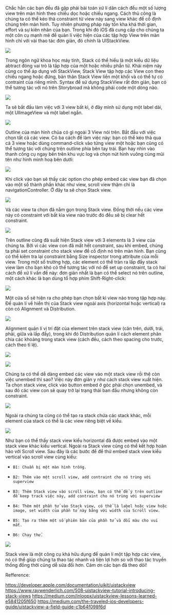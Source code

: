 Chắc hẳn các bạn đều đã gặp phải bài toán xử lí dãn cách đều một số lượng view trên màn hình theo chiều dọc hoặc chiều ngang. Cách thủ công là chúng ta có thể kéo thả constraint từ view này sang view khác để cố định chúng trên màn hình. Tuy nhiên phương pháp này tốn kha khá thời gian, effort và sự kiên nhân của bạn. Trong khi đó iOS đã cung cấp cho chúng ta một côn cụ mạnh mẽ để quản lí việc hiện của các tập hợp View trên màn hình chỉ với vài thao tác đơn giản, đó chính là UIStackView. 

![](https://images.viblo.asia/1fd0e90b-dad9-4d92-8f32-b4739c31d974.jpg)

Trong ngôn ngữ khoa học máy tính, Stack có thể hiểu là một kiểu dữ liệu abtract đóng vai trò là tập hợp của một hoặc nhiều phần tử. Khái niệm này cũng co thể áp dụng với StackView, Stack View tập hợp các View con theo chiều ngang hoặc đứng, bản thân Stack View liền một khối và có thể tự có contraint của riêng mình. Syntax để sử dụng StackView rất đơn giản, bạn có thể tương tác với nó trên Storybroad mà không phải code một dòng nào.

![](https://images.viblo.asia/1fb8442d-3041-40fd-8412-b96a88d0641f.png)

Ta sẽ bắt đầu làm việc với 3 view bất kì, ở đây mình sử dụng một label dài, một UIImageView và một label ngắn.

![](https://images.viblo.asia/c757e8a0-b4b6-48e4-b38f-2695ff287490.png)

Outline của màn hình chủa có gì ngoài 3 View nói trên.
Bắt đầu với việc chọn tất cả các view. Có ba cách để làm việc này: bạn có thể kéo thả qua cả 3 view hoặc dùng command-click vào từng view một hoặc bạn cũng có thể tương tác với chúng trên outline phía bên tay trái. Bạn hay nhìn vào thanh công cụ ngay bên trên khu vực log và chọn nút hình vuông cùng mũi tên như hình minh hoạ bên dưới:

![](https://images.viblo.asia/8085d767-ae7a-41de-a44e-5fa4f06e0bf0.png)

Khi click vào bạn sẽ thấy các option cho phép embed các view bạn đã chọn vào một số thành phần khác như view, scroll view thậm chí là navigationController. Ở đây ta sẽ chọn Stack view.

![](https://images.viblo.asia/d363b6a3-da0a-40b5-8897-2a720c814f2e.png)

Và các view ta chọn đã nằm gọn trong Stack view. Đồng thời nếu các view này có constraint với bất kìa view nào trước đó đều sẽ bị clear hết constraint.

![](https://images.viblo.asia/d593c05e-929a-4699-b9e3-1a356e2996fd.png)

Trên outline cũng đã suất hiện Stack view với 3 elements là 3 view của chúng ta.
Bởi vì các view con đã mất hết constraint, sau khi embed, chúng ta phải set constraint cho stack view để cố định nó trên màn hình. Bạn cũng có thể kiêm tra lại constraint bằng Size inspector trong attribute của mỗi view. Trong một số trường hợp, các element có thể tràn ra lấp đầy stack view làm cho bạn khó có thể tương tác với nó để set up constraint, ta có hai cách để xử lí vấn đề này: đơn giản nhất là bạn có thể select nó trên outline, một cách khác là bạn dùng tổ hợp phím Shift-Right-click:

![](https://images.viblo.asia/b12ca2e3-e02d-4444-b671-102d6474ca8b.png)

Một cửa sổ sẽ hiện ra cho phép bạn chọn bất kì view nào trong tập hợp này. 
Để quản lí về hiển thị của Stack view ngoài axis (horizontal hoặc vertical) ra còn có Alignment và Distribution. 

![](https://images.viblo.asia/93813fbf-4562-48e2-abef-ad59274bbccc.png)

Alignment quản lí vị trí đặt của element trên stack view (căn trên, dưới, trái, phải, giữa và lấp đầy), trong khi đó Distribution quản lí cách element phân chia các khoảng trong stack view (cách đều, cách theo spacing cho trước, cách theo tỉ lệ).

![](https://images.viblo.asia/6792b4ec-59e7-4adb-8c64-0760ffec77de.png)

![](https://images.viblo.asia/41dc22e3-dbee-4be4-b37a-204ce208e605.png)

Chúng ta có thể dễ dàng embed các view vào một stack view rồi thê còn việc unembed thì sao? Việc này đơn giản y như cách stack view xuất hiện. Ta chọn stack view, click vào button embed ở góc phải chọn unembed, và sau đó các view con sẽ quay trở lại trạng thái ban đầu nhưng không còn constraint. 

![](https://images.viblo.asia/477741d4-bf88-4628-926a-0adfb847bc44.png)

Ngoài ra chúng ta cũng có thể tạo ra stack chứa các stack khác, mỗi element của stack có thể là các view riêng biệt về kiểu.

![](https://images.viblo.asia/bf61ec24-08bb-40b9-ad52-b19f963114b8.png)

Như bạn có thể thấy stack view kiểu horizontal đã được embed vào một stack view khác kiểu vertical.
Ngoài ra Stack view cũng có thể kết hợp hoàn hảo với Scroll view. Sau đây là các bước để để thử embed stack view kiểu vertical vào scroll view cùng kiểu:
*     B1: Chuẩn bị một màn hình trống.
*     B2: Thêm vào một scroll view, add contraint cho nó trùng với superview
*     B3: Thêm Stack view vào scroll view, bạn có thể để ý trên outline để keep track việc này, add contraint cho nó trùng với superview
*     B4: Thêm một phần tử vào Stack view, có thể là label hoặc view hoặc image, set width của phần tử này bằng với width của Scroll view.
*     B5: Tạo ra thêm một số phiên bản của phần tử và đổi màu cho vui mắt.
*     B6: Chạy thử.
    
![](https://images.viblo.asia/cf9aa51e-1e6e-4f61-8520-725708224618.png)

Stack view là một công cụ khá hữu dụng để quản lí một tập hợp các view, nó có thể giúp chúng ta thao tác nhanh và tiện lợi hơn so với thao tác truyền thống đồng thời cũng dễ sửa đổi hơn. 
Cảm ơn các bạn đã theo dõi!

Refference:

https://developer.apple.com/documentation/uikit/uistackview
https://www.raywenderlich.com/508-uistackview-tutorial-introducing-stack-views
https://medium.com/inloopx/uistackview-lessons-learned-e5841205f650
https://medium.com/the-traveled-ios-developers-guide/uistackview-a-field-guide-c1b64f098f6d